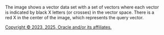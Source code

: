 The image shows a vector data set with a set of vectors where each vector is
            indicated by black X letters (or crosses) in the vector space. There is a red X in the
            center of the image, which represents the query vector.

[Copyright © 2023, 2025, Oracle and/or its affiliates.](../../../dcommon/html/cpyr.htm)

